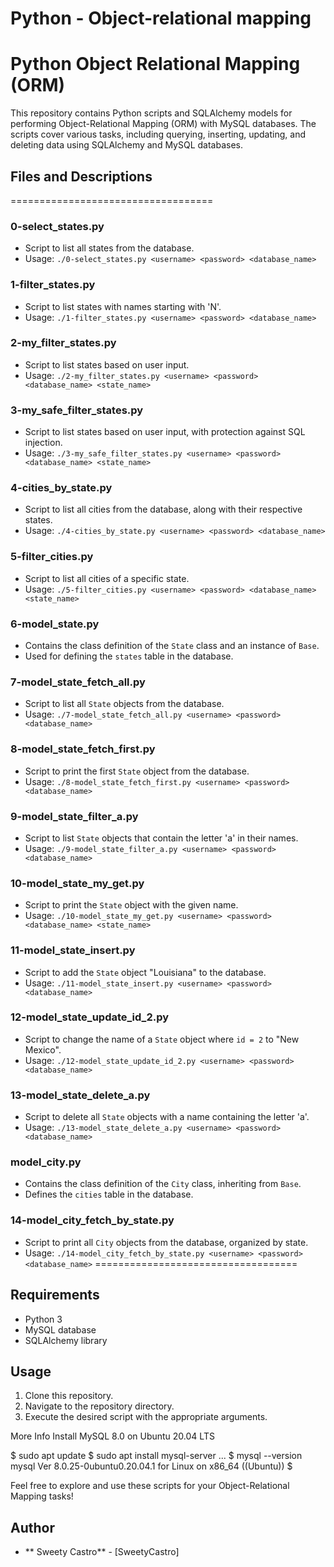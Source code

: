Python - Object-relational mapping
===================================

# Python Object Relational Mapping (ORM)

This repository contains Python scripts and SQLAlchemy models for performing Object-Relational Mapping (ORM) with MySQL databases. The scripts cover various tasks, including querying, inserting, updating, and deleting data using SQLAlchemy and MySQL databases.

## Files and Descriptions
===================================
### 0-select_states.py
- Script to list all states from the database.
- Usage: `./0-select_states.py <username> <password> <database_name>`

### 1-filter_states.py
- Script to list states with names starting with 'N'.
- Usage: `./1-filter_states.py <username> <password> <database_name>`

### 2-my_filter_states.py
- Script to list states based on user input.
- Usage: `./2-my_filter_states.py <username> <password> <database_name> <state_name>`

### 3-my_safe_filter_states.py
- Script to list states based on user input, with protection against SQL injection.
- Usage: `./3-my_safe_filter_states.py <username> <password> <database_name> <state_name>`

### 4-cities_by_state.py
- Script to list all cities from the database, along with their respective states.
- Usage: `./4-cities_by_state.py <username> <password> <database_name>`

### 5-filter_cities.py
- Script to list all cities of a specific state.
- Usage: `./5-filter_cities.py <username> <password> <database_name> <state_name>`

### 6-model_state.py
- Contains the class definition of the `State` class and an instance of `Base`.
- Used for defining the `states` table in the database.

### 7-model_state_fetch_all.py
- Script to list all `State` objects from the database.
- Usage: `./7-model_state_fetch_all.py <username> <password> <database_name>`

### 8-model_state_fetch_first.py
- Script to print the first `State` object from the database.
- Usage: `./8-model_state_fetch_first.py <username> <password> <database_name>`

### 9-model_state_filter_a.py
- Script to list `State` objects that contain the letter 'a' in their names.
- Usage: `./9-model_state_filter_a.py <username> <password> <database_name>`

### 10-model_state_my_get.py
- Script to print the `State` object with the given name.
- Usage: `./10-model_state_my_get.py <username> <password> <database_name> <state_name>`

### 11-model_state_insert.py
- Script to add the `State` object "Louisiana" to the database.
- Usage: `./11-model_state_insert.py <username> <password> <database_name>`

### 12-model_state_update_id_2.py
- Script to change the name of a `State` object where `id = 2` to "New Mexico".
- Usage: `./12-model_state_update_id_2.py <username> <password> <database_name>`

### 13-model_state_delete_a.py
- Script to delete all `State` objects with a name containing the letter 'a'.
- Usage: `./13-model_state_delete_a.py <username> <password> <database_name>`

### model_city.py
- Contains the class definition of the `City` class, inheriting from `Base`.
- Defines the `cities` table in the database.

### 14-model_city_fetch_by_state.py
- Script to print all `City` objects from the database, organized by state.
- Usage: `./14-model_city_fetch_by_state.py <username> <password> <database_name>`
===================================

## Requirements
- Python 3
- MySQL database
- SQLAlchemy library

## Usage
1. Clone this repository.
2. Navigate to the repository directory.
3. Execute the desired script with the appropriate arguments.

More Info
Install MySQL 8.0 on Ubuntu 20.04 LTS

$ sudo apt update
$ sudo apt install mysql-server
...
$ mysql --version
mysql  Ver 8.0.25-0ubuntu0.20.04.1 for Linux on x86_64 ((Ubuntu))
$


Feel free to explore and use these scripts for your Object-Relational Mapping tasks!

## Author
* ** Sweety Castro** - [SweetyCastro]
